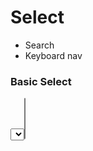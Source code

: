 # Select

- Search
- Keyboard nav

### Basic Select

<Select title="Category" />

### Multi Select

<Select title="Category" multiple/>

# Date Range

### Calendar Picker

<DateRange />

### Range Toggle

Thinking we feed a date column into this, pull out the available ranges (e.g. no 10 year if it's a 2 year series).

<DateToggle />

# Accordion

- Supports markdown

<Accordion>
  <AccordionItem title="Basic item">
    This is the first item's accordion body.
  </AccordionItem>
<AccordionItem title="Item with markdown">

This includes some markdown things like `code` and lists:

1. this works
1. like normal

</AccordionItem>
  <AccordionItem title="Item 3">
    This is the third item's accordion body.
  </AccordionItem>
</Accordion>

Qui mollit laboris laborum laborum reprehenderit irure ex mollit. Sunt ex aute consectetur dolore aliquip deserunt ea. Consectetur do ipsum irure duis laborum officia Lorem irure magna Lorem officia qui esse. Laborum ipsum commodo officia labore occaecat enim duis consequat tempor esse aliqua nulla cupidatat sit.

# Tabs

<Tabs>
  <Tab label="Bare Content">
    Some content 
  </Tab> 
  <Tab label=Markdown>

Some **markdown** content Anim sit eu consequat ex irure laboris Lorem veniam elit incididunt. Id quis Lorem ut ullamco consectetur. Laborum ullamco do laborum ullamco proident voluptate ullamco ipsum. Adipisicing est tempor culpa in duis incididunt anim adipisicing labore culpa velit. Irure qui labore pariatur esse quis. Cillum enim voluptate dolor nostrud et elit magna exercitation aliqua elit mollit sunt cupidatat.Anim sit eu consequat ex irure laboris Lorem veniam elit incididunt. Id quis Lorem ut ullamco consectetur. Laborum ullamco do laborum ullamco proident voluptate ullamco ipsum. Adipisicing est tempor culpa in duis incididunt anim adipisicing labore culpa velit. Irure qui labore pariatur esse quis. Cillum enim voluptate dolor nostrud et elit magna exercitation aliqua elit mollit sunt cupidatat.

  </Tab>
</Tabs>

<Tabs style=well>
  <Tab label="Monthly">
    
    Some content

  </Tab> 
  <Tab label=Weekly>

Some **markdown** content Anim sit eu consequat ex irure laboris Lorem veniam elit incididunt. Id quis Lorem ut ullamco consectetur. Laborum ullamco do laborum ullamco proident voluptate ullamco ipsum. Adipisicing est tempor culpa in duis incididunt anim adipisicing labore culpa velit. Irure qui labore pariatur esse quis. Cillum enim voluptate dolor nostrud et elit magna exercitation aliqua elit mollit sunt cupidatat.Anim sit eu consequat ex irure laboris Lorem veniam elit incididunt. Id quis Lorem ut ullamco consectetur. Laborum ullamco do laborum ullamco proident voluptate ullamco ipsum. Adipisicing est tempor culpa in duis incididunt anim adipisicing labore culpa velit. Irure qui labore pariatur esse quis. Cillum enim voluptate dolor nostrud et elit magna exercitation aliqua elit mollit sunt cupidatat.

  </Tab>
</Tabs>

# Modal

<Modal title="Modal Title" buttonText="Open Modal" >

Markdown content, including lists and paragraphs:

### List

1. Item
1. Item
1. Item

### Paragraphs

Do duis adipisicing culpa pariatur. Reprehenderit nulla veniam esse consequat non velit est culpa dolore commodo sunt sunt deserunt. Excepteur fugiat mollit sint veniam labore nisi ullamco ullamco elit commodo exercitation nostrud adipisicing. Eu nostrud deserunt aute ad esse minim veniam nostrud. Qui cupidatat ad est pariatur voluptate mollit sit laborum officia reprehenderit tempor id commodo ex in. Nulla laboris pariatur cupidatat aliquip consequat mollit dolore. Est duis ad exercitation consequat non consequat esse enim aliquip dolor enim nisi. Sit nostrud elit fugiat consectetur.

Do duis adipisicing culpa pariatur. Reprehenderit nulla veniam esse consequat non velit est culpa dolore commodo sunt sunt deserunt. Excepteur fugiat mollit sint veniam labore nisi ullamco ullamco elit commodo exercitation nostrud adipisicing. Eu nostrud deserunt aute ad esse minim veniam nostrud. Qui cupidatat ad est pariatur voluptate mollit sit laborum officia reprehenderit tempor id commodo ex in. Nulla laboris pariatur cupidatat aliquip consequat mollit dolore. Est duis ad exercitation consequat non consequat esse enim aliquip dolor enim nisi. Sit nostrud elit fugiat consectetur.

Do duis adipisicing culpa pariatur. Reprehenderit nulla veniam esse consequat non velit est culpa dolore commodo sunt sunt deserunt. Excepteur fugiat mollit sint veniam labore nisi ullamco ullamco elit commodo exercitation nostrud adipisicing. Eu nostrud deserunt aute ad esse minim veniam nostrud. Qui cupidatat ad est pariatur voluptate mollit sit laborum officia reprehenderit tempor id commodo ex in. Nulla laboris pariatur cupidatat aliquip consequat mollit dolore. Est duis ad exercitation consequat non consequat esse enim aliquip dolor enim nisi. Sit nostrud elit fugiat consectetur.

Do duis adipisicing culpa pariatur. Reprehenderit nulla veniam esse consequat non velit est culpa dolore commodo sunt sunt deserunt. Excepteur fugiat mollit sint veniam labore nisi ullamco ullamco elit commodo exercitation nostrud adipisicing. Eu nostrud deserunt aute ad esse minim veniam nostrud. Qui cupidatat ad est pariatur voluptate mollit sit laborum officia reprehenderit tempor id commodo ex in. Nulla laboris pariatur cupidatat aliquip consequat mollit dolore. Est duis ad exercitation consequat non consequat esse enim aliquip dolor enim nisi. Sit nostrud elit fugiat consectetur.

</Modal>
